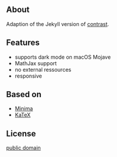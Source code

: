 ## About

Adaption of the Jekyll version of [contrast](https://github.com/niklasbuschmann/contrast).

## Features

 - supports dark mode on macOS Mojave
 - MathJax support
 - no external ressources
 - responsive

## Based on

- [Minima](https://github.com/jekyll/minima)
- [KaTeX](https://katex.org/)

## License

[public domain](http://unlicense.org/)
